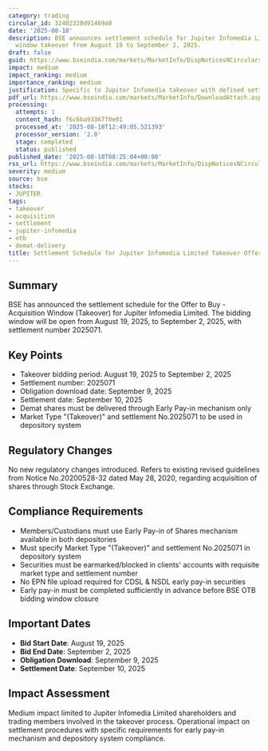 ```yaml
---
category: trading
circular_id: 32402328d91469a8
date: '2025-08-18'
description: BSE announces settlement schedule for Jupiter Infomedia Limited acquisition
  window takeover from August 19 to September 2, 2025.
draft: false
guid: https://www.bseindia.com/markets/MarketInfo/DispNoticesNCirculars.aspx?Noticeid={E2139363-F960-4598-B8F2-9216A84B0EBA}&noticeno=20250818-11&dt=08/18/2025&icount=11&totcount=30&flag=0
impact: medium
impact_ranking: medium
importance_ranking: medium
justification: Specific to Jupiter Infomedia takeover with defined settlement procedures
pdf_url: https://www.bseindia.com/markets/MarketInfo/DownloadAttach.aspx?id=20250818-11&attachedId=
processing:
  attempts: 1
  content_hash: f6c6ba93367f0e01
  processed_at: '2025-08-18T12:49:05.521393'
  processor_version: '2.0'
  stage: completed
  status: published
published_date: '2025-08-18T08:25:04+00:00'
rss_url: https://www.bseindia.com/markets/MarketInfo/DispNoticesNCirculars.aspx?Noticeid={E2139363-F960-4598-B8F2-9216A84B0EBA}&noticeno=20250818-11&dt=08/18/2025&icount=11&totcount=30&flag=0
severity: medium
source: bse
stocks:
- JUPITER
tags:
- takeover
- acquisition
- settlement
- jupiter-infomedia
- otb
- demat-delivery
title: Settlement Schedule for Jupiter Infomedia Limited Takeover Offer to Buy
---
```


## Summary

BSE has announced the settlement schedule for the Offer to Buy - Acquisition Window (Takeover) for Jupiter Infomedia Limited. The bidding window will be open from August 19, 2025, to September 2, 2025, with settlement number 2025071.

## Key Points

- Takeover bidding period: August 19, 2025 to September 2, 2025
- Settlement number: 2025071
- Obligation download date: September 9, 2025
- Settlement date: September 10, 2025
- Demat shares must be delivered through Early Pay-in mechanism only
- Market Type "(Takeover)" and settlement No.2025071 to be used in depository system

## Regulatory Changes

No new regulatory changes introduced. Refers to existing revised guidelines from Notice No.20200528-32 dated May 28, 2020, regarding acquisition of shares through Stock Exchange.

## Compliance Requirements

- Members/Custodians must use Early Pay-in of Shares mechanism available in both depositories
- Must specify Market Type "(Takeover)" and settlement No.2025071 in depository system
- Securities must be earmarked/blocked in clients' accounts with requisite market type and settlement number
- No EPN file upload required for CDSL & NSDL early pay-in securities
- Early pay-in must be completed sufficiently in advance before BSE OTB bidding window closure

## Important Dates

- **Bid Start Date**: August 19, 2025
- **Bid End Date**: September 2, 2025  
- **Obligation Download**: September 9, 2025
- **Settlement Date**: September 10, 2025

## Impact Assessment

Medium impact limited to Jupiter Infomedia Limited shareholders and trading members involved in the takeover process. Operational impact on settlement procedures with specific requirements for early pay-in mechanism and depository system compliance.